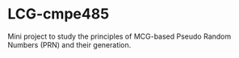 # LCG-cmpe485
Mini project to study the principles of MCG-based Pseudo Random Numbers (PRN) and their generation.
